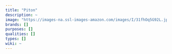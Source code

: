 ```yaml
---
title: "Piton"
description: ~
image: "https://images-na.ssl-images-amazon.com/images/I/31fhOq5G92L.jpg"
brands: []
purposes: []
qualities: []
types: []
wiki: ~
---
```

